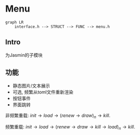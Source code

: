 # Menu

```mermaid
graph LR
    interface.h --> STRUCT --> FUNC --> menu.h
```

## Intro

为Jasmin的子模块

## 功能

* 静态图片/文本展示
* 可选, 频繁从toml文件重新渲染
* 按钮事件
* 界面跳转

非频繁重载: $init \rightarrow load \rightarrow (renew \rightarrow draw)_n \rightarrow kill$.

频繁重载: $init \rightarrow load \rightarrow (renew \rightarrow draw\rightarrow kill \rightarrow load)_n \rightarrow kill$.
